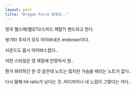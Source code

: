 ```yaml
---
layout: post
title: "Dragon Force 동영상.."
---
```


영국 멜스메(멜로딕/스피드 메탈?) 밴드라고 한다.

쌍기타 주자가 모두 아이바네즈 endorser이다.

사운드도 몹시 아이바스럽다..

이런 스타일은 영 체질에 안맞아서 원..

뭔가 화려하긴 한 것 같은데 노트는 많지만 가슴을 때리는 노트가 없다..

다시 말해 hit ratio가 낮다는 것..어디까지나 내 느낌이 그렇다는 거다..





